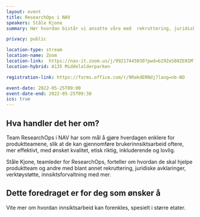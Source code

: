 ```yaml
---
layout: event
title: ResearchOps i NAV
speakers: Ståle Kjone
summary: Hør hvordan bistår vi ansatte våre med  rekruttering, juridiske avklaringer, verktøystøtte, innsiktsforvaltning og mer.

privacy: public

location-type: stream
location-name: Zoom
location-link:  https://nav-it.zoom.us/j/99217445030?pwd=b29ZeS80ZE01MTB1aWM1aHUyRGZ5QT09
location-hybrid: A135 Middelalderparken 

registration-link: https://forms.office.com/r/9RakdERNdj?lang=nb-NO

event-date: 2022-05-25T09:00
event-date-end: 2022-05-25T09:30
ics: true
---
```

## Hva handler det her om?
Team ResearchOps i NAV har som mål å gjøre hverdagen enklere for produktteamene, slik at de kan gjennomføre brukerinnsiktsarbeid oftere, 
mer effektivt, med ønsket kvalitet, etisk riktig, inkluderende og lovlig.  

Ståle Kjone, teamleder for ResearchOps, forteller om hvordan de skal hjelpe produktteam og andre med blant annet rekruttering, juridiske avklaringer, verktøystøtte, innsiktsforvaltning med mer.

## Dette foredraget er for deg som ønsker å
Vite mer om hvordan innsiktsarbeid kan forenkles, spesielt i større etater.
